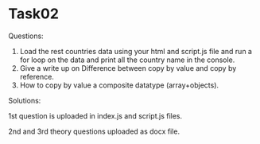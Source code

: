 # Task02

Questions:
1. Load the rest countries data using your html and script.js file and run a for loop on the data and print all the country name in the console.
2. Give a write up on Difference between copy by value and copy by reference.
3. How to copy by value a composite datatype (array+objects).


Solutions:

1st question is uploaded in index.js and script.js files.

2nd and 3rd theory questions uploaded as docx file.


